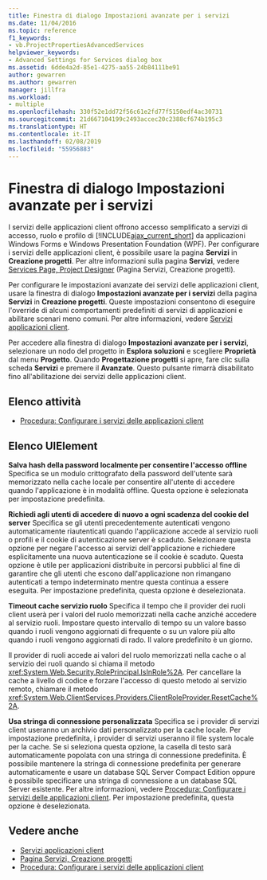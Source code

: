 ```yaml
---
title: Finestra di dialogo Impostazioni avanzate per i servizi
ms.date: 11/04/2016
ms.topic: reference
f1_keywords:
- vb.ProjectPropertiesAdvancedServices
helpviewer_keywords:
- Advanced Settings for Services dialog box
ms.assetid: 6dde4a2d-85e1-4275-aa55-24b84111be91
author: gewarren
ms.author: gewarren
manager: jillfra
ms.workload:
- multiple
ms.openlocfilehash: 330f52e1dd72f56c61e2fd77f5150edf4ac30731
ms.sourcegitcommit: 21d667104199c2493accec20c2388cf674b195c3
ms.translationtype: HT
ms.contentlocale: it-IT
ms.lasthandoff: 02/08/2019
ms.locfileid: "55956883"
---
```

# <a name="advanced-settings-for-services-dialog-box"></a>Finestra di dialogo Impostazioni avanzate per i servizi
I servizi delle applicazioni client offrono accesso semplificato a servizi di accesso, ruolo e profilo di [!INCLUDE[ajax_current_short](../../ide/reference/includes/ajax_current_short_md.md)] da applicazioni Windows Forms e Windows Presentation Foundation (WPF). Per configurare i servizi delle applicazioni client, è possibile usare la pagina **Servizi** in **Creazione progetti**. Per altre informazioni sulla pagina **Servizi**, vedere [Services Page, Project Designer](../../ide/reference/services-page-project-designer.md) (Pagina Servizi, Creazione progetti).

 Per configurare le impostazioni avanzate dei servizi delle applicazioni client, usare la finestra di dialogo **Impostazioni avanzate per i servizi**  della pagina **Servizi** in **Creazione progetti**. Queste impostazioni consentono di eseguire l'override di alcuni comportamenti predefiniti di servizi di applicazioni e abilitare scenari meno comuni. Per altre informazioni, vedere [Servizi applicazioni client](/dotnet/framework/common-client-technologies/client-application-services).

 Per accedere alla finestra di dialogo **Impostazioni avanzate per i servizi**, selezionare un nodo del progetto in **Esplora soluzioni** e scegliere **Proprietà** dal menu **Progetto**. Quando **Progettazione progetti** si apre, fare clic sulla scheda **Servizi** e premere il **Avanzate**. Questo pulsante rimarrà disabilitato fino all'abilitazione dei servizi delle applicazioni client.

## <a name="task-list"></a>Elenco attività

- [Procedura: Configurare i servizi delle applicazioni client](/dotnet/framework/common-client-technologies/how-to-configure-client-application-services)

## <a name="uielement-list"></a>Elenco UIElement

 **Salva hash della password localmente per consentire l'accesso offline** Specifica se un modulo crittografato della password dell'utente sarà memorizzato nella cache locale per consentire all'utente di accedere quando l'applicazione è in modalità offline. Questa opzione è selezionata per impostazione predefinita.

 **Richiedi agli utenti di accedere di nuovo a ogni scadenza del cookie del server** Specifica se gli utenti precedentemente autenticati vengono automaticamente riautenticati quando l'applicazione accede al servizio ruoli o profili e il cookie di autenticazione server è scaduto. Selezionare questa opzione per negare l'accesso ai servizi dell'applicazione e richiedere esplicitamente una nuova autenticazione se il cookie è scaduto. Questa opzione è utile per applicazioni distribuite in percorsi pubblici al fine di garantire che gli utenti che escono dall'applicazione non rimangano autenticati a tempo indeterminato mentre questa continua a essere eseguita. Per impostazione predefinita, questa opzione è deselezionata.

 **Timeout cache servizio ruolo** Specifica il tempo che il provider dei ruoli client userà per i valori del ruolo memorizzati nella cache anziché accedere al servizio ruoli. Impostare questo intervallo di tempo su un valore basso quando i ruoli vengono aggiornati di frequente o su un valore più alto quando i ruoli vengono aggiornati di rado. Il valore predefinito è un giorno.

 Il provider di ruoli accede ai valori del ruolo memorizzati nella cache o al servizio dei ruoli quando si chiama il metodo <xref:System.Web.Security.RolePrincipal.IsInRole%2A>. Per cancellare la cache a livello di codice e forzare l'accesso di questo metodo al servizio remoto, chiamare il metodo <xref:System.Web.ClientServices.Providers.ClientRoleProvider.ResetCache%2A>.

 **Usa stringa di connessione personalizzata** Specifica se i provider di servizi client useranno un archivio dati personalizzato per la cache locale. Per impostazione predefinita, i provider di servizi useranno il file system locale per la cache. Se si seleziona questa opzione, la casella di testo sarà automaticamente popolata con una stringa di connessione predefinita. È possibile mantenere la stringa di connessione predefinita per generare automaticamente e usare un database SQL Server Compact Edition oppure è possibile specificare una stringa di connessione a un database SQL Server esistente. Per altre informazioni, vedere [Procedura: Configurare i servizi delle applicazioni client](/dotnet/framework/common-client-technologies/how-to-configure-client-application-services). Per impostazione predefinita, questa opzione è deselezionata.

## <a name="see-also"></a>Vedere anche

- [Servizi applicazioni client](/dotnet/framework/common-client-technologies/client-application-services)
- [Pagina Servizi, Creazione progetti](../../ide/reference/services-page-project-designer.md)
- [Procedura: Configurare i servizi delle applicazioni client](/dotnet/framework/common-client-technologies/how-to-configure-client-application-services)